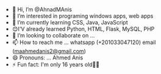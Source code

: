 - 👋 Hi, I’m @AhnadMAnis
- 👀 I’m interested in programing windows apps, web apps
- 🌱 I’m currently learning CSS, Java, JavaScript
- 😊I'V already learned Python, HTML, Flask, MySQL, PHP
- 💞️ I’m looking to collaborate on ...
- 📫 How to reach me ... whatsapp (+201033047120) email (maahmedanis2@gmail.com)
- 😄 Pronouns: ... Ahmed Anis
- ⚡ Fun fact: I'm  only 16 years old🤷‍♀️

<!---
AhnadMAnis/AhnadMAnis is a ✨ special ✨ repository because its `README.md` (this file) appears on your GitHub profile.
You can click the Preview link to take a look at your changes.
--->
